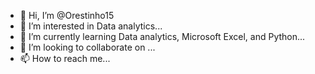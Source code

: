- 👋 Hi, I’m @Orestinho15
- 👀 I’m interested in Data analytics...
- 🌱 I’m currently learning Data analytics, Microsoft Excel, and Python...
- 💞️ I’m looking to collaborate on ...
- 📫 How to reach me...

<!---
Orestinho15/Orestinho15 is a ✨ special ✨ repository because its `README.md` (this file) appears on your GitHub profile.
You can click the Preview link to take a look at your changes.
--->
